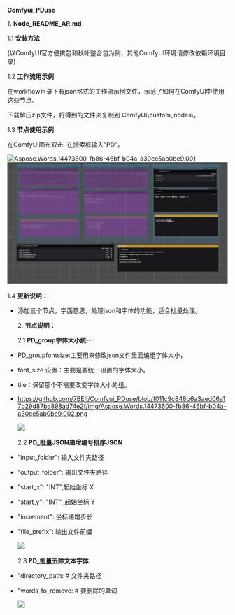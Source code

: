 
**Comfyui\_PDuse**

<a name="heading_0"></a>1. **Node\_README\_AR.md**

<a name="heading_1"></a>1.1 **安装方法**

(以ComfyUI官方便携包和秋叶整合包为例，其他ComfyUI环境请修改依赖环境目录)

<a name="heading_2"></a>1.2 **工作流用示例**

在workflow目录下有json格式的工作流示例文件，示范了如何在ComfyUI中使用这些节点。

下载解压zip文件，将得到的文件夹复制到 ComfyUI\custom\_nodes\。

<a name="heading_3"></a>1.3 **节点使用示例**

在ComfyUI画布双击, 在搜索框输入"PD"。

![Aspose.Words.14473600-fb86-46bf-b04a-a30ce5ab0be9.001](Aspose.Words.14473600-fb86-46bf-b04a-a30ce5ab0be9.001.png)
![PD_节点汇总](https://github.com/7BEII/Comfyui_PDuse/blob/f48458d80e45e3a36bac2e368197fc94be6f9eec/workflow/PD_%E8%8A%82%E7%82%B9%E6%B1%87%E6%80%BB.png)

<a name="heading_4"></a>1.4 **更新说明：**

- 添加三个节点，字面意思，处理json和字体的功能，适合批量处理。

  <a name="heading_5"></a>2. **节点说明：**

  <a name="heading_6"></a>2.1 **PD\_group字体大小统一:**

- PD\_groupfontsize:主要用来修改json文件里面编组字体大小，
- font\_size 设置：主要是要统一设置的字体大小。
- tile：保留那个不需要改变字体大小的组。
- https://github.com/7BEII/Comfyui_PDuse/blob/f011c9c848b6a3aed06a17b29d87ba898ad74e2f/img/Aspose.Words.14473600-fb86-46bf-b04a-a30ce5ab0be9.002.png

  ![](Aspose.Words.14473600-fb86-46bf-b04a-a30ce5ab0be9.002.png)

  <a name="heading_7"></a>2.2 **PD\_批量JSON递增编号排序JSON**

- "input\_folder":   输入文件夹路径         
- "output\_folder":  输出文件夹路径
- "start\_x": "INT",起始坐标 X
- "start\_y": "INT",   起始坐标 Y
- "increment": 坐标递增步长
- "file\_prefix": 输出文件前缀

  ![](Aspose.Words.14473600-fb86-46bf-b04a-a30ce5ab0be9.003.png)

  <a name="heading_8"></a>2.3 **PD\_批量去除文本字体**

- "directory\_path:  # 文件夹路径
- "words\_to\_remove: # 要删除的单词

  ![](Aspose.Words.14473600-fb86-46bf-b04a-a30ce5ab0be9.004.png)


